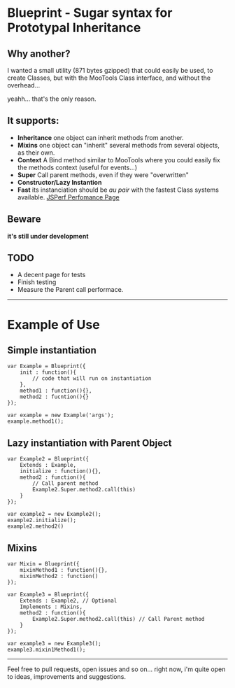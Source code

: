 Blueprint - Sugar syntax for Prototypal Inheritance
===================================================

Why another?
------------

I wanted a small utility (871 bytes gzipped) that could easily be used, to create Classes, but with the MooTools Class interface, and without the overhead…

yeahh… that's the only reason.

It supports:
------------

* __Inheritance__ one object can inherit methods from another.
* __Mixins__ one object can "inherit" several methods from several objects, as their own.
* __Context__ A Bind method similar to MooTools where you could easily fix the methods context (useful for events…)
* __Super__ Call parent methods, even if they were "overwritten"
* __Constructor/Lazy Instantion__ 
* __Fast__ its instanciation should be *au pair* with the fastest Class systems available. [JSPerf Perfomance Page](http://jsperf.com/moo-resig-ender-my/8)

Beware
------
__it's still under development__

TODO
----
* A decent page for tests
* Finish testing
* Measure the Parent call performace.

----

Example of Use
==============
    
Simple instantiation
--------------------
    var Example = Blueprint({
        init : function(){
            // code that will run on instantiation
        },
        method1 : function(){},
        method2 : fucntion(){}
    });
    
    var example = new Example('args');
    example.method1();
    
Lazy instantiation with Parent Object
-------------------------------------

    var Example2 = Blueprint({
        Extends : Example,
        initialize : function(){},
        method2 : function(){
            // Call parent method
            Example2.Super.method2.call(this)
        }
    });
    
    var example2 = new Example2();
    example2.initialize();
    example2.method2()
    
Mixins
------

    var Mixin = Blueprint({
        mixinMethod1 : function(){},
        mixinMethod2 : function()
    });
    
    var Example3 = Blueprint({
        Extends : Example2, // Optional
        Implements : Mixins,
        method2 : function(){
            Example2.Super.method2.call(this) // Call Parent method
        }
    });
    
    var example3 = new Example3();
    example3.mixin1Method1();
    
---

Feel free to pull requests, open issues and so on… right now, i'm quite open to ideas, improvements and suggestions.